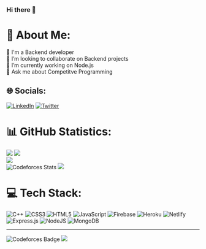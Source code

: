 ### Hi there 👋

# 💫 About Me:
🔭 I'm a Backend developer<br>👯 I’m looking to collaborate on Backend projects<br>🌱 I’m currently working on Node.js<br>💬 Ask me about Competitve Programming

## 🌐 Socials:
[![LinkedIn](https://img.shields.io/badge/LinkedIn-%230077B5.svg?logo=linkedin&logoColor=white)](https://www.linkedin.com/in/utsavup/) [![Twitter](https://img.shields.io/badge/Twitter-%231DA1F2.svg?logo=Twitter&logoColor=white)](https://x.com/utsav08_) 

# 📊 GitHub Statistics:
![](https://github-readme-stats.vercel.app/api?username=UtsavUpadhyay08)         ![](https://github-readme-streak-stats.herokuapp.com/?user=UtsavUpadhyay08&theme=dark&hide_border=false)<br/>
![](https://github-readme-stats.vercel.app/api/top-langs/?username=UtsavUpadhyay08&theme=dark&hide_border=false&include_all_commits=true&count_private=true&layout=compact)</br>
![Codeforces Stats](https://codeforces-readme-stats.vercel.app/api/card?username=utsav_upadhyay)       ![](https://leetcard.jacoblin.cool/utsav_upadhyay?ext=contest)


# 💻 Tech Stack:
![C++](https://img.shields.io/badge/c++-%2300599C.svg?style=for-the-badge&logo=c%2B%2B&logoColor=white) ![CSS3](https://img.shields.io/badge/css3-%231572B6.svg?style=for-the-badge&logo=css3&logoColor=white) ![HTML5](https://img.shields.io/badge/html5-%23E34F26.svg?style=for-the-badge&logo=html5&logoColor=white) ![JavaScript](https://img.shields.io/badge/javascript-%23323330.svg?style=for-the-badge&logo=javascript&logoColor=%23F7DF1E) ![Firebase](https://img.shields.io/badge/firebase-%23039BE5.svg?style=for-the-badge&logo=firebase) ![Heroku](https://img.shields.io/badge/heroku-%23430098.svg?style=for-the-badge&logo=heroku&logoColor=white) ![Netlify](https://img.shields.io/badge/netlify-%23000000.svg?style=for-the-badge&logo=netlify&logoColor=#00C7B7) ![Express.js](https://img.shields.io/badge/express.js-%23404d59.svg?style=for-the-badge&logo=express&logoColor=%2361DAFB) ![NodeJS](https://img.shields.io/badge/node.js-6DA55F?style=for-the-badge&logo=node.js&logoColor=white) ![MongoDB](https://img.shields.io/badge/MongoDB-%234ea94b.svg?style=for-the-badge&logo=mongodb&logoColor=white)

---

![Codeforces Badge](https://codeforces-readme-stats.vercel.app/api/badge?username=utsav_upadhyay)
[![](https://visitcount.itsvg.in/api?id=UtsavUpadhyay08&icon=0&color=0)](https://visitcount.itsvg.in)

<!--
**UtsavUpadhyay08/UtsavUpadhyay08** is a ✨ _special_ ✨ repository because its `README.md` (this file) appears on your GitHub profile.

Here are some ideas to get you started:

- 🔭 I’m currently working on ...
- 🌱 I’m currently learning ...
- 👯 I’m looking to collaborate on ...
- 🤔 I’m looking for help with ...
- 💬 Ask me about ...
- 📫 How to reach me: ...
- 😄 Pronouns: ...
- ⚡ Fun fact: ...
-->
